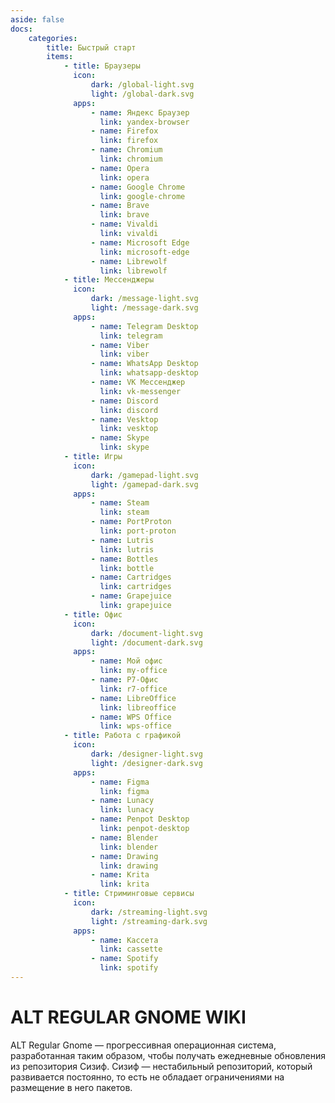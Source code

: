 ```yaml
---
aside: false
docs:
    categories:
        title: Быстрый старт
        items:
            - title: Браузеры
              icon:
                  dark: /global-light.svg
                  light: /global-dark.svg
              apps:
                  - name: Яндекс Браузер
                    link: yandex-browser
                  - name: Firefox
                    link: firefox
                  - name: Chromium
                    link: chromium
                  - name: Opera
                    link: opera
                  - name: Google Chrome
                    link: google-chrome
                  - name: Brave
                    link: brave
                  - name: Vivaldi
                    link: vivaldi
                  - name: Microsoft Edge
                    link: microsoft-edge
                  - name: Librewolf
                    link: librewolf
            - title: Мессенджеры
              icon:
                  dark: /message-light.svg
                  light: /message-dark.svg
              apps:
                  - name: Telegram Desktop
                    link: telegram
                  - name: Viber
                    link: viber
                  - name: WhatsApp Desktop
                    link: whatsapp-desktop
                  - name: VK Мессенджер
                    link: vk-messenger
                  - name: Discord
                    link: discord
                  - name: Vesktop
                    link: vesktop
                  - name: Skype
                    link: skype
            - title: Игры
              icon:
                  dark: /gamepad-light.svg
                  light: /gamepad-dark.svg
              apps:
                  - name: Steam
                    link: steam
                  - name: PortProton
                    link: port-proton
                  - name: Lutris
                    link: lutris
                  - name: Bottles
                    link: bottle
                  - name: Сartridges
                    link: cartridges
                  - name: Grapejuice
                    link: grapejuice
            - title: Офис
              icon:
                  dark: /document-light.svg
                  light: /document-dark.svg
              apps:
                  - name: Мой офис
                    link: my-office
                  - name: Р7-Офис
                    link: r7-office
                  - name: LibreOffice
                    link: libreoffice
                  - name: WPS Office
                    link: wps-office
            - title: Работа с графикой
              icon:
                  dark: /designer-light.svg
                  light: /designer-dark.svg
              apps:
                  - name: Figma
                    link: figma
                  - name: Lunacy
                    link: lunacy
                  - name: Penpot Desktop
                    link: penpot-desktop
                  - name: Blender
                    link: blender
                  - name: Drawing
                    link: drawing
                  - name: Krita
                    link: krita
            - title: Стриминговые сервисы
              icon:
                  dark: /streaming-light.svg
                  light: /streaming-dark.svg
              apps:
                  - name: Kассета
                    link: cassette
                  - name: Spotify
                    link: spotify
---
```


# ALT REGULAR GNOME WIKI

ALT Regular Gnome — прогрессивная операционная система, разработанная таким образом, чтобы получать ежедневные обновления из репозитория Сизиф. Сизиф — нестабильный репозиторий, который развивается постоянно, то есть не обладает ограничениями на размещение в него пакетов.

<AGWCategories />

